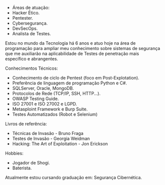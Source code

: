 - Áreas de atuação:
- Hacker Ético.
- Pentester.
- Cybersegurança.
- DevSecOps.
- Analista de Testes.

Estou no mundo da Tecnologia há 6 anos e atuo hoje na área de programação para ampliar meu conhecimento sobre sistemas de segurança que me auxiliarão na aplicabilidade de Testes de penetração mais específico e abrangentes.

Conhecimentos Técnicos:
- Conhecimento de ciclo de Pentest (foco em Post-Explotation).
- Preferência de linguagem de programação Python e C#.
- SQLServer, Oracle, MongoDB.
- Protocolos de Rede (TCP/IP, SSH, HTTP...).
- OWASP Testing Guide.
- ISO 27001 e ISO 27002 e LGPD.
- Metasploint Framework e Burp Suite.
- Testes Automatizados (Robot e Selenium)

Livros de referência:
- Técnicas de Invasão - Bruno Fraga
- Testes de Invasão - Georgia Weidman
- Hacking: The Art of Exploitation - Jon Erickson

Hobbies:
- Jogador de Shogi.
- Baterista.

Atualmente estou cursando graduação em: Segurança Cibernética.
